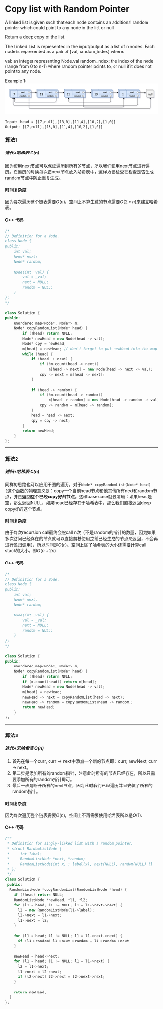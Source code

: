 # Copy list with Random Pointer

A linked list is given such that each node contains an additional random pointer which could point to any node in the list or null.

Return a deep copy of the list.

The Linked List is represented in the input/output as a list of n nodes. Each node is represented as a pair of [val, random_index] where:

val: an integer representing Node.val
random_index: the index of the node (range from 0 to n-1) where random pointer points to, or null if it does not point to any node.

Example 1:
![e1.png](resources/20B092AA2A45AAD196EB04C8F6001772.png)

```
Input: head = [[7,null],[13,0],[11,4],[10,2],[1,0]]
Output: [[7,null],[13,0],[11,4],[10,2],[1,0]]
```

### 算法1
##### 迭代+哈希表  $O(n)$

因为使用next节点可以保证遍历到所有的节点，所以我们使用next节点进行遍历。在遍历的时候每次把next节点放入哈希表中，这样方便检查在检查是否生成random节点中防止重复生成。

#### 时间复杂度
因为每次遍历整个链表需要$O(n)$，空间上不算生成的节点需要$O(2 \times n)$来建立哈希表。

#### C++ 代码
```cpp
/*
// Definition for a Node.
class Node {
public:
    int val;
    Node* next;
    Node* random;
    
    Node(int _val) {
        val = _val;
        next = NULL;
        random = NULL;
    }
};
*/

class Solution {
public:
    unordered_map<Node*, Node*> m;
    Node* copyRandomList(Node* head) {
        if (!head) return NULL;
        Node* newHead = new Node(head -> val);
        Node* cpy = newHead;
        m[head] = newHead; // don't forget to put newHead into the map!!!
        while (head) {
            if (head -> next) {
                if (!m.count(head -> next))
                    m[head -> next] = new Node(head -> next -> val);
                cpy -> next = m[head -> next];
            }
            
            if (head -> random) {
                if (!m.count(head -> random))
                    m[head -> random] = new Node(head -> random -> val);
                cpy -> random = m[head -> random];
            }
            head = head -> next;
            cpy = cpy -> next;
        }
        return newHead;
    }
};
```

----------

### 算法2
##### 递归+哈希表 $O(n)$

同样的思路也可以应用于图的遍历。对于`Node* copyRandomList(Node* head) {`这个函数的物理意义是：copy一个当前head节点和他其他所有next和random节点，**并且返回这个已经copy好的节点**。这样base case就很清晰：如果head是空，那么返回NULL，如果head已经存在于哈希表中，那么我们直接返回deep copy好的这个节点。

#### 时间复杂度
由于每次recursion call最终会被call n次（不是random的指针的数量，因为如果多次访问已经存在的节点就可以直接剪枝使用之前已经生成的节点来返回，不会再进行递归调用），所以时间是$O(n)$。空间上除了哈希表的大小还需要计算call stack的大小，即$O(n + 2 n)$


#### C++ 代码
```cpp
/*
// Definition for a Node.
class Node {
public:
    int val;
    Node* next;
    Node* random;
    
    Node(int _val) {
        val = _val;
        next = NULL;
        random = NULL;
    }
};
*/

class Solution {
public:
    unordered_map<Node*, Node*> m;
    Node* copyRandomList(Node* head) {
        if (!head) return NULL;
        if (m.count(head)) return m[head];
        Node* newHead = new Node(head -> val);
        m[head] = newHead;
        newHead -> next = copyRandomList(head -> next);
        newHead -> random = copyRandomList(head -> random);
        return newHead;
    }
};
```

----------

### 算法3
##### 迭代+无哈希表 $O(n)$
1. 首先在每一个curr, curr -> next中添加一个新的节点即：curr, newNext, curr -> next。
2. 第二步是添加所有的random指针，注意此时所有的节点已经存在，所以只需要添加所有的random指针即可。
3. 最后一步是断开所有的next节点，因为此时我们已经遍历并且安装了所有的random指针。

#### 时间复杂度

因为每次遍历整个链表需要$O(n)$，空间上不再需要使用哈希表所以是$O(1)$.


#### C++ 代码
```cpp
/**
 * Definition for singly-linked list with a random pointer.
 * struct RandomListNode {
 *     int label;
 *     RandomListNode *next, *random;
 *     RandomListNode(int x) : label(x), next(NULL), random(NULL) {}
 * };
 */
class Solution {
 public:
  RandomListNode *copyRandomList(RandomListNode *head) {
    if (!head) return NULL;
    RandomListNode *newHead, *l1, *l2;
    for (l1 = head; l1 != NULL; l1 = l1->next->next) {
      l2 = new RandomListNode(l1->label);
      l2->next = l1->next;
      l1->next = l2;
    }

    for (l1 = head; l1 != NULL; l1 = l1->next->next) {
      if (l1->random) l1->next->random = l1->random->next;
    }

    newHead = head->next;
    for (l1 = head; l1 != NULL; l1 = l1->next) {
      l2 = l1->next;
      l1->next = l2->next;
      if (l2->next) l2->next = l2->next->next;
    }

    return newHead;
  }
};

```